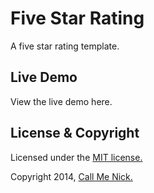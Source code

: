 # Five Star Rating

A five star rating template.

## Live Demo

View the live demo here.

## License & Copyright

Licensed under the [MIT license.](http://www.opensource.org/licenses/mit-license.php)

Copyright 2014, [Call Me Nick.](http://callmenick.com)
